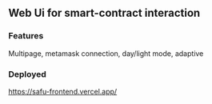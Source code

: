 ## Web Ui for smart-contract interaction

### Features 
Multipage, metamask connection, day/light mode, adaptive

### Deployed 
https://safu-frontend.vercel.app/
